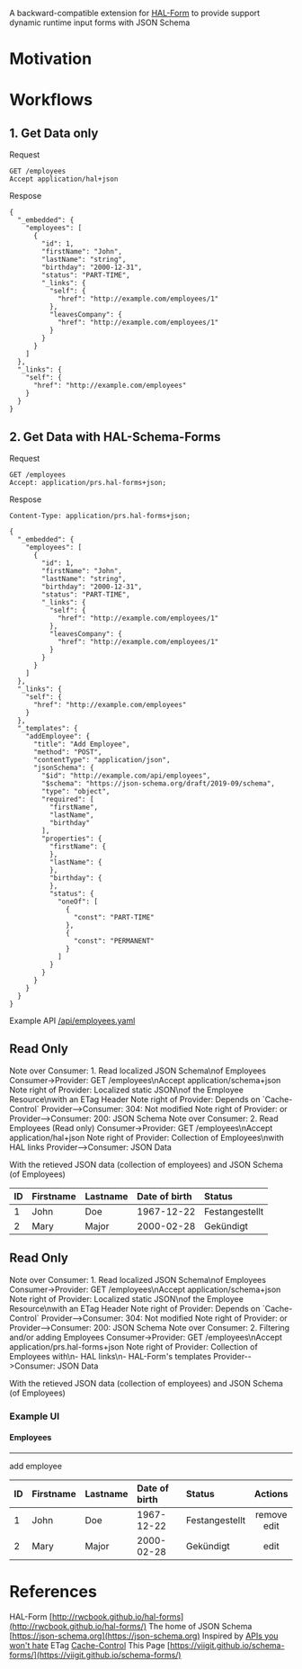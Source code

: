 <script src="https://ajax.googleapis.com/ajax/libs/jquery/3.4.1/jquery.min.js"></script>
<script src="/schema-forms/assets/js/bower-webfontloader/webfont.js" ></script>
<script src="/schema-forms/assets/js/snap.svg/snap.svg-min.js" ></script>
<script src="/schema-forms/assets/js/underscore/underscore-min.js" ></script>
<script src="/schema-forms/assets/js/js-sequence-diagrams/sequence-diagram-min.js" ></script>

A backward-compatible extension for [HAL-Form](http://rwcbook.github.io/hal-forms/) to provide support dynamic runtime input forms with JSON Schema

# Motivation

# Workflows
## 1. Get Data only
   
Request
```
GET /employees
Accept application/hal+json
```
Respose
```
{
  "_embedded": {
    "employees": [
      {
        "id": 1,
        "firstName": "John",
        "lastName": "string",
        "birthday": "2000-12-31",
        "status": "PART-TIME",
        "_links": {
          "self": {
            "href": "http://example.com/employees/1"
          },
          "leavesCompany": {
            "href": "http://example.com/employees/1"
          }
        }
      }
    ]
  },
  "_links": {
    "self": {
      "href": "http://example.com/employees"
    }
  }
}
```

## 2. Get Data with HAL-Schema-Forms
   
Request
```
GET /employees
Accept: application/prs.hal-forms+json;
```
Respose
```
Content-Type: application/prs.hal-forms+json;

{
  "_embedded": {
    "employees": [
      {
        "id": 1,
        "firstName": "John",
        "lastName": "string",
        "birthday": "2000-12-31",
        "status": "PART-TIME",
        "_links": {
          "self": {
            "href": "http://example.com/employees/1"
          },
          "leavesCompany": {
            "href": "http://example.com/employees/1"
          }
        }
      }
    ]
  },
  "_links": {
    "self": {
      "href": "http://example.com/employees"
    }
  },
  "_templates": {
    "addEmployee": {
      "title": "Add Employee",
      "method": "POST",
      "contentType": "application/json",
      "jsonSchema": {
        "$id": "http://example.com/api/employees",
        "$schema": "https://json-schema.org/draft/2019-09/schema",
        "type": "object",
        "required": [
          "firstName",
          "lastName",
          "birthday"
        ],
        "properties": {
          "firstName": {
          },
          "lastName": {
          },
          "birthday": {
          },
          "status": {
            "oneOf": [
              {
                "const": "PART-TIME"
              },
              {
                "const": "PERMANENT"
              }
            ]
          }
        }
      }
    }
  }
}
```



Example API [/api/employees.yaml](https://petstore.swagger.io/?url=https://viigit.github.io/schema-forms/api/employees.yaml)

## Read Only
<div class="diagram">
Note over Consumer: 1. Read localized JSON Schema\nof Employees
Consumer->Provider: GET /employees\nAccept application/schema+json
Note right of Provider: Localized static JSON\nof the Employee Resource\nwith an ETag Header
Note right of Provider: Depends on `Cache-Control`
Provider-->Consumer: 304: Not modified
Note right of Provider: or
Provider-->Consumer: 200: JSON Schema
Note over Consumer: 2. Read Employees (Read only)
Consumer->Provider: GET /employees\nAccept application/hal+json
Note right of Provider: Collection of Employees\nwith HAL links
Provider-->Consumer: JSON Data
</div>

With the retieved JSON data (collection of employees) and JSON Schema (of Employees)

| ID  | Firstname | Lastname | Date of birth | Status         |
| --- | :---      | :---     | :---          | :---           |
| 1   | John      | Doe      | 1967-12-22    | Festangestellt |
| 2   | Mary      | Major    | 2000-02-28    | Gekündigt      |

## Read Only
<div class="diagram">
Note over Consumer: 1. Read localized JSON Schema\nof Employees
Consumer->Provider: GET /employees\nAccept application/schema+json
Note right of Provider: Localized static JSON\nof the Employee Resource\nwith an ETag Header
Note right of Provider: Depends on `Cache-Control`
Provider-->Consumer: 304: Not modified
Note right of Provider: or
Provider-->Consumer: 200: JSON Schema
Note over Consumer: 2. Filtering and/or adding Employees
Consumer->Provider: GET /employees\nAccept application/prs.hal-forms+json
Note right of Provider: Collection of Employees with\n- HAL links\n- HAL-Form's templates
Provider-->Consumer: JSON Data
</div>

With the retieved JSON data (collection of employees) and JSON Schema (of Employees)

### Example UI

#### Employees
___
<div class="btn btn-green"> add employee </div>
<table>
  <thead>
    <tr>
      <th>ID</th>
      <th style="text-align: left">Firstname</th>
      <th style="text-align: left">Lastname</th>
      <th style="text-align: left">Date of birth</th>
      <th style="text-align: left">Status</th>
      <th style="text-align: center">Actions</th>
    </tr>
  </thead>
  <tbody>
    <tr>
      <td>1</td>
      <td style="text-align: left">John</td>
      <td style="text-align: left">Doe</td>
      <td style="text-align: left">1967-12-22</td>
      <td style="text-align: left">Festangestellt</td>
      <td style="text-align: center"><div class="btn btn-red">remove</div><div class="btn btn-blue">edit</div></td>
    </tr>
    <tr>
      <td>2</td>
      <td style="text-align: left">Mary</td>
      <td style="text-align: left">Major</td>
      <td style="text-align: left">2000-02-28</td>
      <td style="text-align: left">Gekündigt</td>
      <td style="text-align: center"><div class="btn btn-blue">edit</div></td>
    </tr>
  </tbody>
</table>


# References
HAL-Form [http://rwcbook.github.io/hal-forms](http://rwcbook.github.io/hal-forms/)
The home of JSON Schema [https://json-schema.org](https://json-schema.org)
Inspired by [APIs you won't hate](https://apisyouwonthate.com/blog/lets-stop-building-apis-around-a-network-hack)
ETag [Cache-Control](https://developers.google.com/web/fundamentals/performance/optimizing-content-efficiency/http-caching)
This Page [https://viigit.github.io/schema-forms/](https://viigit.github.io/schema-forms/)

<script> 
    var options = {theme: 'simple'};
    $(".diagram").sequenceDiagram(options);
</script>
